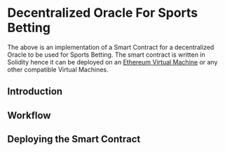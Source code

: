 # Decentralized Oracle For Sports Betting
The above is an implementation of a Smart Contract for a decentralized Oracle to be used for Sports Betting. 
The smart contract is written in Solidity hence it can be deployed on an [Ethereum Virtual Machine]([url](https://en.wikipedia.org/wiki/Ethereum#Virtual_machine)) or any other compatible Virtual Machines.

## Introduction

## Workflow

## Deploying the Smart Contract
